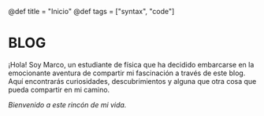 @def title = "Inicio"
@def tags = ["syntax", "code"]


# **BLOG**


¡Hola! Soy Marco, un estudiante de física que ha decidido embarcarse en la emocionante aventura de compartir mi fascinación a través de este blog. Aquí encontrarás curiosidades, descubrimientos y alguna que otra cosa que pueda compartir en mi camino.

_Bienvenido a este rincón de mi vida._

